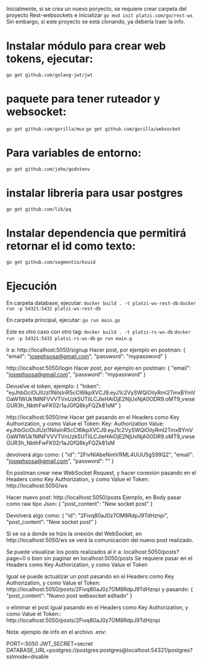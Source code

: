 Inicialmente, si se crea un nuevo poryecto, se requiere crear carpeta del proyecto Rest-websockets e inicializar
`go mod init platzi.com/go/rest-ws`
Sin embargo, si este proyecto se está clonando, ya debería traer la info.

# Instalar módulo para crear web tokens, ejecutar:
`go get github.com/golang-jwt/jwt`
# paquete para tener ruteador y websocket:
`go get github.com/gorilla/mux`
`go get github.com/gorilla/websocket`
# Para variables de entorno:
`go get github.com/joho/godotenv`
# instalar libreria para usar postgres 
`go get github.com/lib/pq`
# Instalar dependencia que permitirá retornar el id como texto:
`go get github.com/segmentio/ksuid`

# Ejecución
En carpeta database, ejecutar:
`docker build . -t platzi-ws-rest-db`
`docker run -p 54321:5432 platzi-ws-rest-db`

En carpeta principal, ejecutar:
`go run main.go`

Este es otro caso con otro tag:
`docker build . -t platzi-rs-ws-db`
`docker run -p 54321:5432 platzi-rs-ws-db`
`go run main.g`

Ir a:
http://localhost:5050/signup
Hacer post, por ejemplo en postman:
{
    "email": "josephsosa@gmail.com",
    "password": "mypassword"
}

http://localhost:5050/login
Hacer post, por ejemplo en postman:
{
    "email": "josephsosa@gmail.com",
    "password": "mypassword"
}

Devuelve el token, ejemplo:
{
    "token": "eyJhbGciOiJIUzI1NiIsInR5cCI6IkpXVCJ9.eyJ1c2VySWQiOiIyRml2TmxBYmVOaW1WUk1MNFVVVTVnUzk5UTIiLCJleHAiOjE2NjUxNjA0ODR9.oMT9_vwseGUR3h_NbthFwFK02r1aJGfQ8kyFQZk81sM"
}

http://localhost:5050/me
Hacer get pasando en el Headers como Key Authorization, y como Value el Token:
Key: Authorization
Value: eyJhbGciOiJIUzI1NiIsInR5cCI6IkpXVCJ9.eyJ1c2VySWQiOiIyRml2TmxBYmVOaW1WUk1MNFVVVTVnUzk5UTIiLCJleHAiOjE2NjUxNjA0ODR9.oMT9_vwseGUR3h_NbthFwFK02r1aJGfQ8kyFQZk81sM

devolverá algo como:
{
    "id": "2FivNlAbeNimVRML4UUU5gS99Q2",
    "email": "josephsosa@gmail.com",
    "password": ""
}

En postman crear new WebSocket Request, y hacer conexión pasando en el Headers como Key Authorization, y como Value el Token:
http://localhost:5050/ws

Hacer nuevo post:
http://localhost:5050/posts
Ejemplo, en Body pasar como raw tipo Json:
{
    "post_content": "New socket post"
}

Devolverá algo como:
{
    "id": "2Fivq80aJ0z7OM8RdpJ9TdHznpi",
    "post_content": "New socket post"
}

Si se va a donde se hizo la onexión del WebSocket, en http://localhost:5050/ws se verá la comunicación del nuevo post realizado.

Se puede visualizar los posts realizados al ir a:
localhost:5050/posts?page=0
o bien sin paginar en localhost:5050/posts
Se requiere pasar en el Headers como Key Authorization, y como Value el Token

Igual se puede actualizar un post pasando en el Headers como Key Authorization, y como Value el Token:
http://localhost:5050/posts/2Fivq80aJ0z7OM8RdpJ9TdHznpi
y pasando:
{
    "post_content": "Nuevo post websocket editado"
}

o eliminar el post igual pasando en el Headers como Key Authorization, y como Value el Token::
http://localhost:5050/posts/2Fivq80aJ0z7OM8RdpJ9TdHznpi



Nota:
ejemplo de info en el archivo .env:

PORT=:5050
JWT_SECRET=secret
DATABASE_URL=postgres://postgres:postgres@localhost:54321/postgres?sslmode=disable